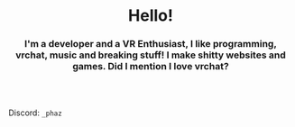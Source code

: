 <h1 align="center">
  Hello!<br />
</h1>

<h3 align="center">I'm a developer and a VR Enthusiast, I like programming, vrchat, music and breaking stuff! I make shitty websites and games. Did I mention I love vrchat?</h3><br /><br />

Discord: `_phaz`
